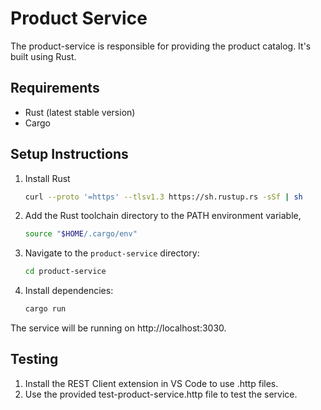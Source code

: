 # Product Service

The product-service is responsible for providing the product catalog. It's built using Rust.

## Requirements

- Rust (latest stable version)
- Cargo

## Setup Instructions
1. Install Rust
   ```bash
   curl --proto '=https' --tlsv1.3 https://sh.rustup.rs -sSf | sh
2. Add the Rust toolchain directory to the PATH environment variable,
   ```bash
   source "$HOME/.cargo/env"
3. Navigate to the `product-service` directory:
   ```bash
   cd product-service
4. Install dependencies:
   ```bash
   cargo run
The service will be running on http://localhost:3030.

## Testing
1. Install the REST Client extension in VS Code to use .http files.
2. Use the provided test-product-service.http file to test the service.

